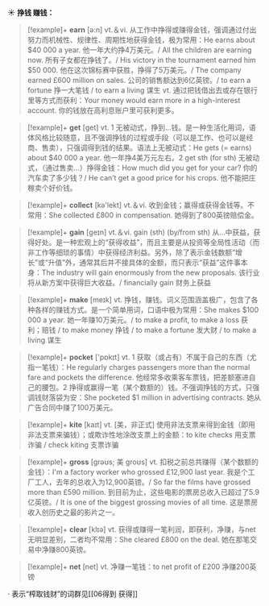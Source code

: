 ☀ <span class="category">**挣钱 赚钱：**</span>
>[!example]+ <span class="vocabulary">**earn**</span> [ə:n] 
> <span class="definition">vt.＆vi. 从工作中挣得或赚得金钱，强调通过付出努力而机械性、规律性、周期性地获得金钱，极为常用：</span>He earns about $40 000 a year. 他一年大约挣4万美元。/ All the children are earning now. 所有子女都在挣钱了。/ His victory in the tournament earned him $50 000. 他在这次锦标赛中获胜，挣得了5万美元。/ The company earned £600 million on sales. 公司的销售额达到6亿英镑。/ to earn a fortune 挣一大笔钱 / to earn a living 谋生 <span class="definition">vt. 通过把钱借出去或存在银行里等方式而获利：</span>Your money would earn more in a high-interest account. 你的钱放在高利息账户里可获利更多。

>[!example]+ <span class="vocabulary">**get**</span> [ɡet] 
> <span class="definition">vt. 1 无被动式，挣到…钱。是一种生活化用词，语体风格比较随意，且不强调挣钱的过程或手段（可以是工作、也可以是经商、售卖），只强调得到钱的结果。语法上无被动式：</span>He gets (= earns) about $40 000 a year. 他一年挣4美万元左右。<span class="definition">2 get sth (for sth) 无被动式，（通过售卖…）挣得金钱：</span>How much did you get for your car? 你的汽车卖了多少钱？/ He can’t get a good price for his crops. 他不能把庄稼卖个好价钱。

>[!example]+ <span class="vocabulary">**collect**</span> [kə'lekt] 
> <span class="definition">vt.＆vi. 收到金钱；赢得或获得金钱等。不常用：</span>She collected £800 in compensation. 她得到了800英镑赔偿金。

>[!example]+ <span class="vocabulary">**gain**</span> [ɡeɪn] 
> <span class="definition">vt.＆vi. gain (sth) (by/from sth) 从…中获益，获得好处。是一种宏观上的“获得收益”，而且主要是从投资等全局性活动（而非工作等细琐的事情）中获得经济利益。另外，除了表示金钱数额“增长”或“升值”外，通常其后并不接具体的金额，而只表示“获益”这件事本身：</span>The industry will gain enormously from the new proposals. 该行业将从新方案中获得巨大收益。/ financially gain 财务上获益

>[!example]+ <span class="vocabulary">**make**</span> [meɪk] 
> <span class="definition">vt. 挣钱，赚钱。词义范围涵盖极广，包含了各种各样的赚钱方式。是一个简单用词，口语中极为常用：</span>She makes $100 000 a year. 她一年赚10万美元。/ to make a profit, to make a loss 获利；赔钱 / to make money 挣钱 / to make a fortune 发大财 / to make a living 谋生

>[!example]+ <span class="vocabulary">**pocket**</span> ['pɒkɪt] 
> <span class="definition">vt. 1 获取（或占有）不属于自己的东西（尤指一笔钱）：</span>He regularly charges passengers more than the normal fare and pockets the difference. 他经常多收乘客车票钱，把差额塞进自己的腰包。<span class="definition">2 挣得或赢得一笔（某个数额的）钱。不强调挣钱的方式，只强调钱财落袋为安：</span>She pocketed $1 million in advertising contracts. 她从广告合同中赚了100万美元。

>[!example]+ <span class="vocabulary">**kite**</span> [kaɪt] 
> <span class="definition">vt. [美，非正式] 使用非法支票来得到金钱（即用非法支票来骗钱）；或欺诈性地涂改支票上的金额：</span>to kite checks 用支票诈骗 / check kiting 支票诈骗
           
>[!example]+ <span class="vocabulary">**gross**</span> [grəʊs; 美 groʊs]
> <span class="definition">vt. 扣税之前总共赚得（某个数额的金钱）：</span>I'm a factory worker who grossed £12,900 last year. 我是个工厂工人，去年的总收入为12,900英镑。/ So far the films have grossed more than £590 million. 到目前为止，这些电影的票房总收入已超过了5.9亿英镑。/ It is one of the biggest grossing movies of all time. 这是票房收入创历史之最的影片之一。

>[!example]+ <span class="vocabulary">**clear**</span> [klɪə] 
> <span class="definition">vt. 获得或赚得一笔利润，即获利，净赚，与net无明显差别，二者均不常用：</span>She cleared £800 on the deal. 她在那笔交易中净赚800英镑。

>[!example]+ <span class="vocabulary">**net**</span> [net] 
> <span class="definition">vt. 净赚一笔钱：</span>to net profit of £200 净赚200英镑
           
· 表示“榨取钱财”的词群见[[06得到 获得]]
